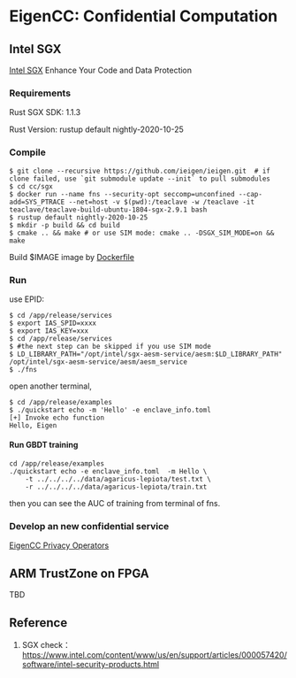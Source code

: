 # EigenCC: Confidential Computation

## Intel SGX

[Intel SGX](https://software.intel.com/content/www/us/en/develop/topics/software-guard-extensions.html) Enhance Your Code and Data Protection

### Requirements

Rust SGX SDK: 1.1.3

Rust Version: rustup default nightly-2020-10-25

### Compile

```
$ git clone --recursive https://github.com/ieigen/ieigen.git  # if clone failed, use `git submodule update --init` to pull submodules
$ cd cc/sgx
$ docker run --name fns --security-opt seccomp=unconfined --cap-add=SYS_PTRACE --net=host -v $(pwd):/teaclave -w /teaclave -it teaclave/teaclave-build-ubuntu-1804-sgx-2.9.1 bash
$ rustup default nightly-2020-10-25
$ mkdir -p build && cd build
$ cmake .. && make # or use SIM mode: cmake .. -DSGX_SIM_MODE=on && make
```

Build $IMAGE image by [Dockerfile](./sgx/dcap/Dockerfile)

### Run

use EPID:

```
$ cd /app/release/services
$ export IAS_SPID=xxxx
$ export IAS_KEY=xxx
$ cd /app/release/services
$ #the next step can be skipped if you use SIM mode
$ LD_LIBRARY_PATH="/opt/intel/sgx-aesm-service/aesm:$LD_LIBRARY_PATH" /opt/intel/sgx-aesm-service/aesm/aesm_service
$ ./fns
```

open another terminal,

```
$ cd /app/release/examples
$ ./quickstart echo -m 'Hello' -e enclave_info.toml
[+] Invoke echo function
Hello, Eigen
```

#### Run GBDT training

```
cd /app/release/examples
./quickstart echo -e enclave_info.toml  -m Hello \
    -t ../../../../data/agaricus-lepiota/test.txt \
    -r ../../../../data/agaricus-lepiota/train.txt
```

then you can see the AUC of training from terminal of fns.

### Develop an new confidential service

[EigenCC Privacy Operators](../docs/operators.md)

## ARM TrustZone on FPGA

TBD

## Reference

1. SGX check： https://www.intel.com/content/www/us/en/support/articles/000057420/software/intel-security-products.html

